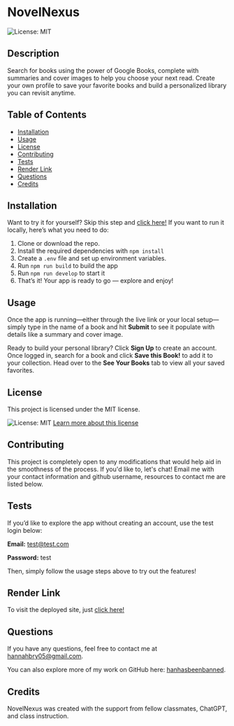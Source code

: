 
# NovelNexus
  ![License: MIT](https://img.shields.io/badge/License-MIT-yellow.svg)

  ## Description 
Search for books using the power of Google Books, complete with summaries and cover images to help you choose your next read. Create your own profile to save your favorite books and build a personalized library you can revisit anytime.
 ## Table of Contents 
- [Installation](#installation) 
- [Usage](#usage)
- [License](#license)
- [Contributing](#contributing)
- [Tests](#tests)
- [Render Link](#render-link)
- [Questions](#questions)
- [Credits](#credits)
  
## Installation 
Want to try it for yourself? Skip this step and [click here!](https://novelnexus-d5zy.onrender.com)
If you want to run it locally, here’s what you need to do:
1. Clone or download the repo.
2. Install the required dependencies with ``npm install``
3. Create a ``.env`` file and set up environment variables.
4. Run ``npm run build`` to build the app
5. Run ``npm run develop`` to start it
6. That’s it! Your app is ready to go — explore and enjoy!


## Usage 
Once the app is running—either through the live link or your local setup—simply type in the name of a book and hit **Submit** to see it populate with details like a summary and cover image.

Ready to build your personal library? Click **Sign Up** to create an account. Once logged in, search for a book and click **Save this Book!** to add it to your collection. Head over to the **See Your Books** tab to view all your saved favorites.



## License
This project is licensed under the MIT license.

![License: MIT](https://img.shields.io/badge/License-MIT-yellow.svg)
[Learn more about this license](https://opensource.org/licenses/MIT)

  ## Contributing
  This project is completely open to any modifications that would help aid in the smoothness of the process. If you'd like to, let's chat! Email me with your contact information and github username, resources to contact me are listed below.

  ## Tests
  If you’d like to explore the app without creating an account, use the test login below:

  **Email:** test@test.com
  
  **Password:** test

Then, simply follow the usage steps above to try out the features!

  ## Render Link
  To visit the deployed site, just [click here!](https://novelnexus-d5zy.onrender.com)   

  ## Questions
  If you have any questions, feel free to contact me at [hannahbry05@gmail.com](mailto:hannahbry05@gmail.com).
  
  You can also explore more of my work on GitHub here: [hanhasbeenbanned](https://github.com/hanhasbeenbanned).

  ## Credits 
  NovelNexus was created with the support from fellow classmates, ChatGPT, and class instruction.
  
